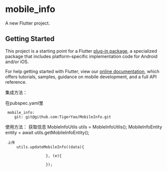# mobile_info

A new Flutter project.

## Getting Started

This project is a starting point for a Flutter
[plug-in package](https://flutter.dev/developing-packages/),
a specialized package that includes platform-specific implementation code for
Android and/or iOS.

For help getting started with Flutter, view our
[online documentation](https://flutter.dev/docs), which offers tutorials,
samples, guidance on mobile development, and a full API reference.

集成方法：

 在pubspec.yaml里

     mobile_info:
        git: git@github.com:TigerYao/MobileInfo.git

 使用方法：
     获取信息
         MobleInfoUtils  utils = MobleInfoUtils();
         MobileInfoEntity entity = await utils.getMobileInfoEntity();

     上传
         utils.updateMobileInfo((data){

                      }, (e){

                      });